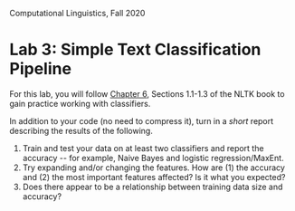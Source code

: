 Computational Linguistics, Fall 2020

# Lab 3: Simple Text Classification Pipeline

For this lab, you will follow [Chapter 6](https://www.nltk.org/book/ch06.html), Sections 1.1-1.3 of the NLTK book to gain practice working with classifiers.   

In addition to your code (no need to compress it), turn in a *short* report describing the results of the following.

1. Train and test your data on at least two classifiers and report the accuracy -- for example, Naive Bayes and logistic regression/MaxEnt.
2. Try expanding and/or changing the features. How are (1) the accuracy and (2) the most important features affected?  Is it what you expected?
3. Does there appear to be a relationship between training data size and accuracy?



